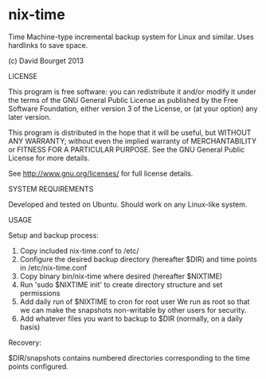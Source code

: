 nix-time
========

Time Machine-type incremental backup system for Linux and similar. Uses hardlinks to save space.

(c) David Bourget 2013

LICENSE

This program is free software: you can redistribute it and/or modify
it under the terms of the GNU General Public License as published by
the Free Software Foundation, either version 3 of the License, or
(at your option) any later version.

This program is distributed in the hope that it will be useful,
but WITHOUT ANY WARRANTY; without even the implied warranty of
MERCHANTABILITY or FITNESS FOR A PARTICULAR PURPOSE.  See the
GNU General Public License for more details.

See http://www.gnu.org/licenses/ for full license details.

SYSTEM REQUIREMENTS

Developed and tested on Ubuntu. Should work on any Linux-like system.

USAGE

Setup and backup process:

1. Copy included nix-time.conf to /etc/
2. Configure the desired backup directory (hereafter $DIR) and time points in /etc/nix-time.conf
3. Copy binary bin/nix-time where desired (hereafter $NIXTIME)
4. Run 'sudo $NIXTIME init' to create directory structure and set permissions
5. Add daily run of $NIXTIME to cron for root user
We run as root so that we can make the snapshots non-writable by other users for security.
6. Add whatever files you want to backup to $DIR (normally, on a daily basis)  

Recovery:

$DIR/snapshots contains numbered directories corresponding to the time points configured. 

